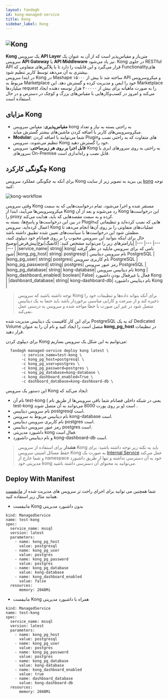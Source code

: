 ```yaml
---
layout: fandogh
id: kong-managed-service
title: Kong
sidebar_label: Kong 
---
```



## ![Kong](/img/docs/kong-managed-service.png "Kong")

**Kong** یک سرویس **API Layer** متن‌باز و مقیاس‌پذیر است که از آن به عنوان یک سرویس **API Gateway** یا **API Middleware** نیز یاد می‌شود. Kong در جلوی RESTful API قرار می‌گیرد و این قابلیت را دارد تا با پلاگین‌های متفاوتی که Functionalityهای بیشتری به آن می‌دهد توسط کاربر تنظیم شود.<br/>
در ابتدا سرویس Kong در Mashape ساخته شد تا بیش از ۱۵۰۰۰ API و میکروسرویس مربوط به Marketplace خود را ایمن و مدیریت کرده و گسترش دهد. این Marketplace میلیاردها request را به صورت ماهیانه برای بیش از ۲۰۰۰۰۰ هزار توسعه دهنده ایجاد می‌کند و امروز در کسب‌و‌کارهایی با مقیاس‌های بزرگ و کوچک در دسترس و در حال استفاده است.<br/>

## مزایای Kong
* **مقیاس‌پذیری**: مقیاس سرویس kong به راحتی بسته به نیاز و تعداد میکروسرویس‌های کاربر با اضافه کردن ماشین‌های بیشتر گسترش میابد.
* **Modular**: شما می‌توایند با اضافه کردن Pluginهای متفاوت که به راحتی نصب و تنظیم می‌شوند، سرویس Kong خود را گسترش دهید.
* **قابل اجرا بر روی هر زیرساختی**: سرویس Kong به راحتی به روی سرور‌های ابری یا سرور‌های On-Premise قابل نصب و راه‌اندازی است.

## چگونگی کارکرد Kong
برای آنکه به چگونگی عملکرد سرویس Kong پی ببرید به تصویر زیر از سایت [kong](https://konghq.com/about-kong) توجه کنید:

![kong-workflow](/img/docs/kong-workflow.png "kong-workflow")

وقتی سرویس Kong مستقر شده و اجرا می‌شود، تمام درخواست‌هایی که به سمت میکروسرویس‌ها می‌آیند، ابتدا از Kong رد می‌شوند و بعد از آن Kong این درخواست‌ها را proxy کرده و به سمت مقصد‌هایی که باید، هدایت می‌کند.<br/>
در بین این درخواست‌ها و پاسخ‌ها، بسته به Pluginهایی که نصب کرده‌اید و تنظیماتی که اعمال کرده‌اید، سرویس Kong عملیات‌های متفاوتی را بر روی آن‌ها انجام می‌دهد تا مطمئن‌ شود این درخواست‌ها با سیاست‌های تعیین شده تطبیق داشته باشد.<br/>
حال برای اینکه بتوانید این سرویس محبوب را بر روی فضانام خود دیپلوی کنید، پارامتر‌های زیر را می‌توانید مشخص کنید:
|کانفیگ|نوع|پیش‌فرض|توضیح|
|---	|---	|---	|---	|
|service_name| string| kong| نامی که برای سرویس مایلید در نظر گرفته شود|
|kong_pg_host| string| postgresql | نام سرویس دیتابیس PostgreSQL |
|kong_pg_user| string| postgres| نام کاربری سرویس PostgreSQL |
|kong_pg_password| string| postgres| رمز عبور سرویس PostgreSQL |
|kong_pg_database| string| kong-database| نام دیتابیس سرویس kong |
|kong_dashboard_enabled| boolean| False| فعال یا غیرفعال بودن داشبورد Kong |
|dashboard_database| string| kong-dashboard-db| نام دیتابیس داشبورد Kong |

> توجه داشته باشید که سرویس ‌Kong برای آنکه بتواند داده‌ها و تنظیمات خود را ذخیره کند و از سرعت و کارایی مناسبی برخوردار باشد باید حتما به یک دیتابیس متصل شود در غیر این صورت با خطا مواجه شده و سرویس به درستی عمل نمی‌کند.

برای ‌‌این کار کافیست یک دیتابیس مدیریت شده PostgreSQL که به یک Dedicated Volume متصل است را ایجاد کنید و نام آن را به عنوان **kong_pg_host** در تنظیمات قرار دهید.

برای دیپلوی کردن Kong می‌توانیم به این شکل یک سرویس بسازیم:
```
  fandogh managed-service deploy kong latest \
       -c service_name=test-kong \
       -c kong_pg_host=postgresql \
       -c kong_pg_user=postgres \
       -c kong_pg_password=postgres \
       -c kong_pg_database=kong-database \
       -c kong_dashboard_enabled=True \
       -c dashboard_database=kong-dashboard-db \
```
این دستور یک سرویس Kong ایجاد می‌کند که:
* نام آن test-kong ( یعنی در شبکه داخلی فضانام شما باقی سرویس‌ها از طریق نام test-kong و بر روی پورت 8000 می‌توانند به آن متصل شوند) است .
* نام سرویس دیتابیس postgresql است.
* نام دیتابیس مربوط به سرویس kong-database است.
* نام کاربری سرویس دیتابیس postgres است.
* رمز عبور سرویس دیتابیس postgres است.
* داشبورد مدیریتی kong فعال است.
* و نام دیتابیس داشبورد kong-dashboard-db است.

> **هشدار**
برای استفاده از سرویس Kong باید به نکته زیر توجه داشته باشید:
برای حفط مسائل امنیتی سرویس Kong به صورت یک [Internal Service](https://docs.fandogh.cloud/docs/services.html#%DB%B2-%D8%B3%D8%B1%D9%88%DB%8C%D8%B3-%D9%87%D8%A7%DB%8C-%D8%AE%D8%A7%D8%B1%D8%AC%DB%8C-%DB%8C%D8%A7-external-service) عمل می‌کند و شما خارج از namespace خود به آن دسترسی نداشته و تنها از طریق داشبورد مدیریتی خود kong می‌توانید به محتوای آن دسترسی داشته باشید.

## Deploy With Manifest
  

شما همچنین می توانید برای اجرای راحت تر سرویس های مدیریت شده از [مانیفست](https://docs.fandogh.cloud/docs/service-manifest.html) همانند مثال زیر استفاده کنید.

- مانیفست Kong بدون داشبورد مدیریتی
```
kind: ManagedService
name: test-kong
spec:
  service_name: mssql
  version: latest
  parameters:
    - name: kong_pg_host
      value: postgresql
    - name: kong_pg_user
      value: postgres
    - name: kong_pg_password
      value: postgres
    - name: kong_pg_database
      value: kong-database
    - name: kong_dashboard_enabled
      value: false
  resources:
      memory: 2048Mi
```
- مانیفست Kong همراه با داشبورد مدیریتی

```
kind: ManagedService
name: test-kong
spec:
  service_name: mssql
  version: latest
  parameters:
    - name: kong_pg_host
      value: postgresql
    - name: kong_pg_user
      value: postgres
    - name: kong_pg_password
      value: postgres
    - name: kong_pg_database
      value: kong-database
    - name: kong_dashboard_enabled
      value: true
    - name: dashboard_database
      value: kong-dashboard-db
  resources:
      memory: 2048Mi
```
